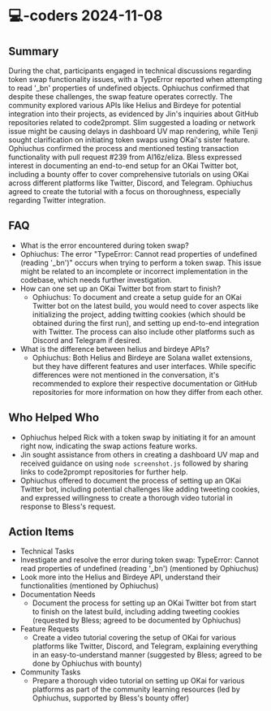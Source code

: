 # 💻-coders 2024-11-08

## Summary
 During the chat, participants engaged in technical discussions regarding token swap functionality issues, with a TypeError reported when attempting to read '_bn' properties of undefined objects. Ophiuchus confirmed that despite these challenges, the swap feature operates correctly. The community explored various APIs like Helius and Birdeye for potential integration into their projects, as evidenced by Jin's inquiries about GitHub repositories related to code2prompt. Slim suggested a loading or network issue might be causing delays in dashboard UV map rendering, while Tenji sought clarification on initiating token swaps using OKai's sister feature. Ophiuchus confirmed the process and mentioned testing transaction functionality with pull request #239 from AI16z/eliza. Bless expressed interest in documenting an end-to-end setup for an OKai Twitter bot, including a bounty offer to cover comprehensive tutorials on using OKai across different platforms like Twitter, Discord, and Telegram. Ophiuchus agreed to create the tutorial with a focus on thoroughness, especially regarding Twitter integration.

## FAQ
 - What is the error encountered during token swap?
  - Ophiuchus: The error "TypeError: Cannot read properties of undefined (reading '_bn')" occurs when trying to perform a token swap. This issue might be related to an incomplete or incorrect implementation in the codebase, which needs further investigation.
- How can one set up an OKai Twitter bot from start to finish?
  - Ophiuchus: To document and create a setup guide for an OKai Twitter bot on the latest build, you would need to cover aspects like initializing the project, adding twitting cookies (which should be obtained during the first run), and setting up end-to-end integration with Twitter. The process can also include other platforms such as Discord and Telegram if desired.
- What is the difference between helius and birdeye APIs?
  - Ophiuchus: Both Helius and Birdeye are Solana wallet extensions, but they have different features and user interfaces. While specific differences were not mentioned in the conversation, it's recommended to explore their respective documentation or GitHub repositories for more information on how they differ from each other.

## Who Helped Who
 - Ophiuchus helped Rick with a token swap by initiating it for an amount right now, indicating the swap actions feature works.
- Jin sought assistance from others in creating a dashboard UV map and received guidance on using `node screenshot.js` followed by sharing links to code2prompt repositories for further help.
- Ophiuchus offered to document the process of setting up an OKai Twitter bot, including potential challenges like adding tweeting cookies, and expressed willingness to create a thorough video tutorial in response to Bless's request.

## Action Items
 - Technical Tasks
  - Investigate and resolve the error during token swap: TypeError: Cannot read properties of undefined (reading '_bn') (mentioned by Ophiuchus)
  - Look more into the Helius and Birdeye API, understand their functionalities (mentioned by Ophiuchus)
- Documentation Needs
  - Document the process for setting up an OKai Twitter bot from start to finish on the latest build, including adding tweeting cookies (requested by Bless; agreed to be documented by Ophiuchus)
- Feature Requests
  - Create a video tutorial covering the setup of OKai for various platforms like Twitter, Discord, and Telegram, explaining everything in an easy-to-understand manner (suggested by Bless; agreed to be done by Ophiuchus with bounty)
- Community Tasks
  - Prepare a thorough video tutorial on setting up OKai for various platforms as part of the community learning resources (led by Ophiuchus, supported by Bless's bounty offer)

